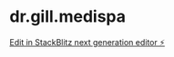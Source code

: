 # dr.gill.medispa

[Edit in StackBlitz next generation editor ⚡️](https://stackblitz.com/~/github.com/Wills-Atamba/dr.gill.medispa)